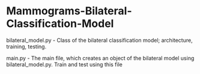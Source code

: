 # Mammograms-Bilateral-Classification-Model

bilateral_model.py - Class of the bilateral classification model; architecture, training, testing.

main.py - The main file, which creates an object of the bilateral model using bilateral_model.py. Train and test using this file
